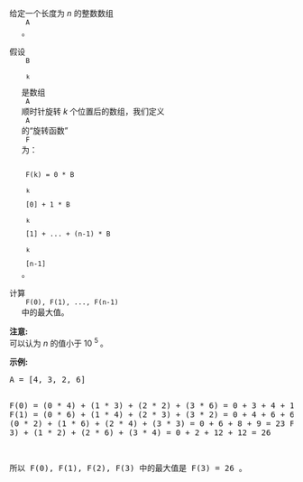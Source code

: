 <html>
 <body>
  <p>
   给定一个长度为
   <em>
    n
   </em>
   的整数数组
   <code>
    A
   </code>
   。
  </p>
  <p>
   假设
   <code>
    B
    <sub>
     k
    </sub>
   </code>
   是数组
   <code>
    A
   </code>
   顺时针旋转
   <em>
    k
   </em>
   个位置后的数组，我们定义
   <code>
    A
   </code>
   的“旋转函数”
   <code>
    F
   </code>
   为：
  </p>
  <p>
   <code>
    F(k) = 0 * B
    <sub>
     k
    </sub>
    [0] + 1 * B
    <sub>
     k
    </sub>
    [1] + ... + (n-1) * B
    <sub>
     k
    </sub>
    [n-1]
   </code>
   。
  </p>
  <p>
   计算
   <code>
    F(0), F(1), ..., F(n-1)
   </code>
   中的最大值。
  </p>
  <p>
   <strong>
    注意:
   </strong>
   <br/>
   可以认为
   <em>
    n
   </em>
   的值小于 10
   <sup>
    5
   </sup>
   。
  </p>
  <p>
   <strong>
    示例:
   </strong>
  </p>
  <pre>
A = [4, 3, 2, 6]

F(0) = (0 * 4) + (1 * 3) + (2 * 2) + (3 * 6) = 0 + 3 + 4 + 18 = 25
F(1) = (0 * 6) + (1 * 4) + (2 * 3) + (3 * 2) = 0 + 4 + 6 + 6 = 16
F(2) = (0 * 2) + (1 * 6) + (2 * 4) + (3 * 3) = 0 + 6 + 8 + 9 = 23
F(3) = (0 * 3) + (1 * 2) + (2 * 6) + (3 * 4) = 0 + 2 + 12 + 12 = 26

所以 F(0), F(1), F(2), F(3) 中的最大值是 F(3) = 26 。
</pre>
 </body>
</html>